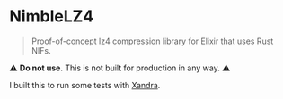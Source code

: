 # NimbleLZ4

> Proof-of-concept lz4 compression library for Elixir that uses Rust NIFs.

⚠️ **Do not use**. This is not built for production in any way. ⚠️

I built this to run some tests with [Xandra].

[Xandra]: https://github.com/lexhide/xandra
